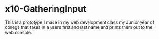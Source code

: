 # x10-GatheringInput
This is a prototype I made in my web development class my Junior year of college that takes in a users first and last name and prints them
out to the web console.

